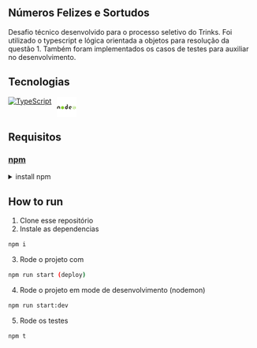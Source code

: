 ## Números Felizes e Sortudos

Desafio técnico desenvolvido para o processo seletivo do Trinks.
Foi utilizado o typescript e lógica orientada a objetos para resolução da questão 1.
Também foram implementados os casos de testes para auxiliar no desenvolvimento.


## Tecnologias

<div style="display: flex; gap: 10px; height: 40px;">
  <a title="TypeScript" href="https://www.typescriptlang.org/" target="_blank" rel="noreferrer"> 
      <img src="https://user-images.githubusercontent.com/85591297/157519943-9da08e53-e59d-450a-8b0d-81af17974fd0.svg" alt="TypeScript" height="40"/>
  </a>
  <a title="Node JS" href="https://nodejs.org" target="_blank" rel="noreferrer"> 
      <img style="background: white;" src="https://raw.githubusercontent.com/devicons/devicon/master/icons/nodejs/nodejs-original-wordmark.svg" alt="nodejs" height="40"/> 
  </a>
</div>

## Requisitos

### [npm](https://www.npmjs.com/)

<details>
    <summary>install npm</summary>

```bash
wget -qO- <https://raw.githubusercontent.com/nvm-sh/nvm/v0.38.0/install.sh> | bash

## Or this command
wget -qO- https://raw.githubusercontent.com/nvm-sh/nvm/v0.38.0/install.sh | bash

# Close and open terminal
nvm install --lts
nvm use --lts
# Verify node version
node --version # Must show v14.16.1
# Verify npm version
npm -v
```

</details>

## How to run

1. Clone esse repositório
2. Instale as dependencias

```bash
npm i
```

3. Rode o projeto com

```bash
npm run start (deploy)
```

4. Rode o projeto em mode de desenvolvimento (nodemon)

```bash
npm run start:dev
```

5. Rode os testes

```bash
npm t
```
